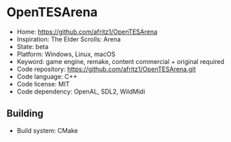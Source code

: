 # OpenTESArena

- Home: https://github.com/afritz1/OpenTESArena
- Inspiration: The Elder Scrolls: Arena
- State: beta
- Platform: Windows, Linux, macOS
- Keyword: game engine, remake, content commercial + original required
- Code repository: https://github.com/afritz1/OpenTESArena.git
- Code language: C++
- Code license: MIT
- Code dependency: OpenAL, SDL2, WildMidi

## Building

- Build system: CMake

